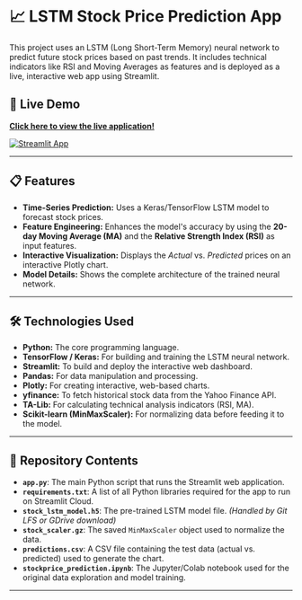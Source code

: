 # 📈 LSTM Stock Price Prediction App

This project uses an LSTM (Long Short-Term Memory) neural network to predict future stock prices based on past trends. It includes technical indicators like RSI and Moving Averages as features and is deployed as a live, interactive web app using Streamlit.

## 🚀 Live Demo

**[Click here to view the live application!](https://stock-price-prediction-project-fqhnkc7kffgtcg4hftzh7m.streamlit.app/)**

[![Streamlit App](https://static.streamlit.io/badges/streamlit_badge_black_white.svg)](https://stock-price-prediction-project-fqhnkc7kffgtcg4hftzh7m.streamlit.app/)



---

## 📋 Features

* **Time-Series Prediction:** Uses a Keras/TensorFlow LSTM model to forecast stock prices.
* **Feature Engineering:** Enhances the model's accuracy by using the **20-day Moving Average (MA)** and the **Relative Strength Index (RSI)** as input features.
* **Interactive Visualization:** Displays the *Actual* vs. *Predicted* prices on an interactive Plotly chart.
* **Model Details:** Shows the complete architecture of the trained neural network.

---

## 🛠️ Technologies Used

* **Python:** The core programming language.
* **TensorFlow / Keras:** For building and training the LSTM neural network.
* **Streamlit:** To build and deploy the interactive web dashboard.
* **Pandas:** For data manipulation and processing.
* **Plotly:** For creating interactive, web-based charts.
* **yfinance:** To fetch historical stock data from the Yahoo Finance API.
* **TA-Lib:** For calculating technical analysis indicators (RSI, MA).
* **Scikit-learn (MinMaxScaler):** For normalizing data before feeding it to the model.

---

## 📁 Repository Contents

* **`app.py`**: The main Python script that runs the Streamlit web application.
* **`requirements.txt`**: A list of all Python libraries required for the app to run on Streamlit Cloud.
* **`stock_lstm_model.h5`**: The pre-trained LSTM model file. *(Handled by Git LFS or GDrive download)*
* **`stock_scaler.gz`**: The saved `MinMaxScaler` object used to normalize the data.
* **`predictions.csv`**: A CSV file containing the test data (actual vs. predicted) used to generate the chart.
* **`stockprice_prediction.ipynb`**: The Jupyter/Colab notebook used for the original data exploration and model training.

---
